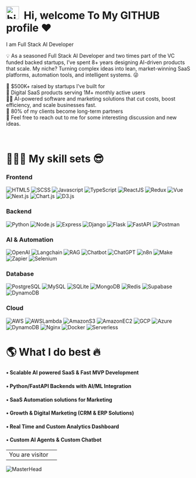 # <img src="./hi.gif" alt="hii" width="35" />&nbsp;<b> Hi, welcome To My GITHUB profile ♥ </b>

<!-- <img align="right" src="https://i.pinimg.com/originals/cd/d9/76/cdd97628928661edc4902fa9d97342c5.jpg" width="200"/> -->

<p aligh="left">
  <p>I am Full Stack AI Developer</p>
  <p>💡&nbsp;As a seasoned Full Stack AI Developer and two times part of the VC funded backed startups, I’ve spent 8+ years designing AI-driven products that scale. My niche? Turning complex ideas into lean, market-winning SaaS platforms, automation tools, and intelligent systems. 😜</p>
  

 💼 $500K+ raised by startups I’ve built for\
 📱 Digital SaaS products serving 1M+ monthly active users\
 🏃‍♂️&nbsp;AI-powered software and marketing solutions that cut costs, boost efficiency, and scale businesses fast. \
 🤝 80% of my clients become long-term partners\
 💬&nbsp;Feel free to reach out to me for some interesting discussion and new ideas.

</p>
<br>

<h1>👨🏻‍💻 My skill sets 😎</h1>

<p>
  <h3>
    Frontend
  </h3>
  <span>
    <img alt="HTML5" src="https://img.shields.io/badge/-HTML5-E34F26?style=flat-square&logo=html5&logoColor=white" />
    <img alt="SCSS" src="https://img.shields.io/badge/-TailWindCSS-fdf8fd?style=flat-square&logo=TailwindCSS&logoColor=db6bd1" />
    <img alt="Javascript" src="https://img.shields.io/badge/-JavaScript-F7DF1E?style=flat-square&logo=javascript&logoColor=black" />
    <img alt="TypeScript" src="https://img.shields.io/badge/-TypeScript-3178c6?style=flat-square&logo=typescript&logoColor=white">
    <img alt="ReactJS" src="https://img.shields.io/badge/-ReactJS-45b8d8?style=flat-square&logo=react&logoColor=white" />
    <img alt="Redux" src="https://img.shields.io/badge/-Redux-764ABC?style=flat-square&logo=redux&logoColor=white" />
    <img alt="Vue" src="https://img.shields.io/badge/-Vue-8DD6F9?style=flat-square&logo=Vue.js&logoColor=white" />
    <img alt="Next.js" src="https://img.shields.io/badge/NextJS-ED8B00?style?style=flat-square&logo=Next.js&logoColor=white" />
    <img alt="Chart.js" src="https://img.shields.io/badge/ChartJS-7dwe31?style?style=flat-square&logo=Chart.js&logoColor=white" />
    <img alt="D3.js" src="https://img.shields.io/badge/D3-170834?style?style=flat-square&logo=D3&logoColor=white" />
  </span>
  <h3>
    Backend
  </h3>
  <span>
    <img alt="Python" src="https://img.shields.io/badge/-Python-3f7637?style=flat-square&logo=Python&logoColor=white" />
    <img alt="Node.js" src="https://img.shields.io/badge/-Node.js-801f95?style=flat-square&logo=Node.js&logoColor=white">
    <img alt="Express" src="https://img.shields.io/badge/-Express-302922?style=flat-square&logo=Express&logoColor=white" />
    <img alt="Django" src="https://img.shields.io/badge/-Django-white?style=flat-square&logo=Django&logoColor=darkgreen" />
    <img alt="Flask" src="https://img.shields.io/badge/-Flask-ffca28?style=flat-square&logo=Flask&logoColor=gray" />
    <img alt="FastAPI" src="https://img.shields.io/badge/-FastAPI-F05032?style=flat-square&logo=FastAPI&logoColor=white" />
    <img alt="Postman" src="https://img.shields.io/badge/-Postman-FF6C37?style=flat-square&logo=postman&logoColor=white" />
  </span>
  <h3>
    AI & Automation
  </h3>
  <span>
    <img alt="OpenAI" src="https://img.shields.io/badge/-OpenAI-859743?style=flat-square&logo=OpenAI&logoColor=white" />
    <img alt="Langchain" src="https://img.shields.io/badge/-LangChain-693010?style=flat-square&logo=LangChain&logoColor=white">
    <img alt="RAG" src="https://img.shields.io/badge/-RAG-502972?style=flat-square&logo=RAG&logoColor=white" />
    <img alt="Chatbot" src="https://img.shields.io/badge/-Chatbot-white?style=flat-square&logo=Chatbot&logoColor=darkgreen" />
    <img alt="ChatGPT" src="https://img.shields.io/badge/-ChatGPT-002930?style=flat-square&logo=ChatGPT&logoColor=gray" />
    <img alt="n8n" src="https://img.shields.io/badge/-n8n-e03482?style=flat-square&logo=n8n&logoColor=white" />
    <img alt="Make" src="https://img.shields.io/badge/-Make-a83011?style=flat-square&logo=Make&logoColor=white" />
    <img alt="Zapier" src="https://img.shields.io/badge/-Zapier-0193d3?style=flat-square&logo=Zapier&logoColor=white" />
    <img alt="Selenium" src="https://img.shields.io/badge/-Selenium-2f76f4?style=flat-square&logo=Selenium&logoColor=white" />
  </span>
  <h3>
  Database
  </h3>
  <span>
    <img alt="PostgreSQL" src="https://img.shields.io/badge/-PostgreSQL-630100?style=flat-square&logo=PostgreSQL&logoColor=white" />
    <img alt="MySQL" src="https://img.shields.io/badge/-MySQL-309967?style=flat-square&logo=MySQL&logoColor=white">
    <img alt="SQLite" src="https://img.shields.io/badge/-SQLite-000089?style=flat-square&logo=SQLite&logoColor=white" />
    <img alt="MongoDB" src="https://img.shields.io/badge/-MongoDB-gold?style=flat-square&logo=MongoDB&logoColor=darkgreen" />
    <img alt="Redis" src="https://img.shields.io/badge/-Redis-468933?style=flat-square&logo=Redis&logoColor=gray" />
    <img alt="Supabase" src="https://img.shields.io/badge/-Supabase-804932?style=flat-square&logo=Supabase&logoColor=white" />
    <img alt="DynamoDB" src="https://img.shields.io/badge/-DynamoDB-FF6C37?style=flat-square&logo=DynamoDB&logoColor=white" />
  </span>
  <h3>
  Cloud
  </h3>
  <span>
    <img alt="AWS" src="https://img.shields.io/badge/-AWS-8DD6F9?style=flat-square&logo=AWS&logoColor=white" />
    <img alt="AWSLambda" src="https://img.shields.io/badge/-AWS Lambda-672777?style=flat-square&logo=AWSLambda&logoColor=white" />
    <img alt="AmazonS3" src="https://img.shields.io/badge/-Amazon S3-F05032?style=flat-square&logo=AmazonS3&logoColor=white" />
    <img alt="AmazonEC2" src="https://img.shields.io/badge/-Amazon EC2-white?style=flat-square&logo=AmazonEC2&logoColor=darkgreen" />
    <img alt="GCP" src="https://img.shields.io/badge/-GCP-ffca28?style=flat-square&logo=GCP&logoColor=gray" />
    <img alt="Azure" src="https://img.shields.io/badge/-Azure-302922?style=flat-square&logo=Azure&logoColor=white" />
    <img alt="DynamoDB" src="https://img.shields.io/badge/-DynamoDB-FF6C37?style=flat-square&logo=DynamoDB&logoColor=white" />
    <img alt="Nginx" src="https://img.shields.io/badge/-Nginx-801f95?style=flat-square&logo=Nginx&logoColor=white">
    <img alt="Docker" src="https://img.shields.io/badge/-Docker-302922?style=flat-square&logo=Docker&logoColor=white" />
    <img alt="Serverless" src="https://img.shields.io/badge/-Serverless-302922?style=flat-square&logo=Serverless&logoColor=white" />
  </span>
</p>

<h1>🌎 What I do best 🔥</h1>
<p>
  
<h4>• Scalable AI powered SaaS & Fast MVP Development</h4>
<h4>• Python/FastAPI Backends with AI/ML Integration</h4>
<h4>• SaaS Automation solutions for Marketing
<h4>• Growth & Digital Marketing (CRM & ERP Solutions)</h4>
<h4>• Real Time and Custom Analytics Dashboard</h4>
<h4>• Custom AI Agents & Custom Chatbot</h4>

<table>
  <tr>
    <td>You are visitor</td>
    <td><img src="https://profile-counter.glitch.me/milan-960/count.svg" alt="" /></td>
  </tr>
</table>

![MasterHead](https://raw.githubusercontent.com/bornmay/bornmay/Update/svg/Bottom.svg)

</p>
